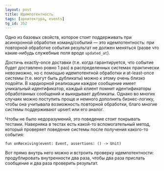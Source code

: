 ```yaml
---
layout: post
title: Идемпотентность
tags: [архитектура, events]
tg_id: 352
---
```

Одно из базовых свойств, которое стоит поддерживать при асинхронной обработке команд/событий — это идемпотентность: при повторной обработке события результат не должен меняться (разве что какие-нибудь служебные поля вроде `updated_at`). 

Достичь exactly-once доставки (т.е. когда гарантируется, что событие будет доставлено ровно 1 раз) в распределенных системах практически невозможно, но с помощью идемпотентной обработки и at-least-once системы (т.е. могут быть дубликаты) можно к этому очень близко подойти. В хардкорной реализации каждое сообщение имеет уникальный идентификатор, каждый клиент помнит идентификаторы обработанных сообщений и выкидывает дубликаты. Однако во многих случаях можно поступить проще и немного дополнить бизнес-логику, чтобы она учитывала возможность повторной обработки, благо многие системы поддерживают upsert или его аналог. 

Чтобы не было недоразумений, это поведение стоит покрывать тестами. Наверняка в тестах есть какой-то вспомогательный метод, который проверяет поведение системы после получения какого-то события:
```
fun onReceiving(event: Event, assertions: () -> Unit)
```
Вот прямо внутрь него можно и встроить проверку идемпотентности: продублировать внутренности два раза, чтобы два раза прислать сообщение и два раза проверить результат. 
